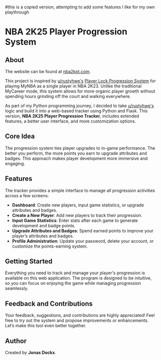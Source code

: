 
#this is a copied version, attempting to add some features I like for my own playthrough 
# NBA 2K25 Player Progression System

## About

The website can be found at [nba2kpt.com](https://www.nba2kpt.com).

This project is inspired by [u/rustyhwe's](https://www.reddit.com/user/rustyhwe/) [Player Lock Progression System](https://www.reddit.com/r/NBA2k/comments/xl11pq/player_lock_progression_system/) for playing MyNBA as a single player in NBA 2K23. Unlike the traditional MyCareer mode, this system allows for more organic player growth without spending hours grinding off the court and walking everywhere.

As part of my Python programming journey, I decided to take [u/rustyhwe's](https://www.reddit.com/user/rustyhwe/) logic and build it into a web-based tracker using Python and Flask. This version, **NBA 2K25 Player Progression Tracker**, includes extended features, a better user interface, and more customization options.

## Core Idea

The progression system ties player upgrades to in-game performance. The better you perform, the more points you earn to upgrade attributes and badges. This approach makes player development more immersive and engaging.

## Features

The tracker provides a simple interface to manage all progression activities across a few screens:

- **Dashboard**: Create new players, input game statistics, or upgrade attributes and badges.
- **Create a New Player**: Add new players to track their progression.
- **Input Game Statistics**: Enter stats after each game to generate development and badge points.
- **Upgrade Attributes and Badges**: Spend earned points to improve your player’s attributes and badges.
- **Profile Administration**: Update your password, delete your account, or customize the points-earning system.

## Getting Started

Everything you need to track and manage your player's progression is available on this web application. The program is designed to be intuitive, so you can focus on enjoying the game while managing progression seamlessly.

## Feedback and Contributions

Your feedback, suggestions, and contributions are highly appreciated! Feel free to try out the system and propose improvements or enhancements. Let’s make this tool even better together.

## Author

Created by **Jonas Dockx**.
